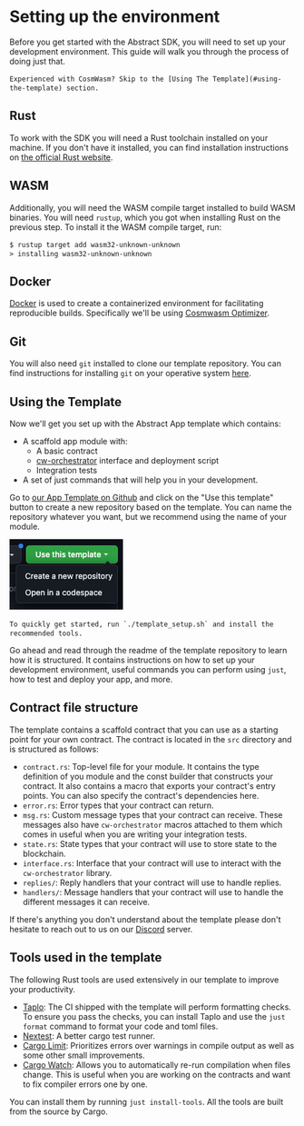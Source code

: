 # Setting up the environment

Before you get started with the Abstract SDK, you will need to set up your development environment. This guide will walk you through the process of doing just that.

```admonish info
Experienced with CosmWasm? Skip to the [Using The Template](#using-the-template) section.
```

## Rust

To work with the SDK you will need a Rust toolchain installed on your machine. If you don't have it installed, you can find installation instructions on <a href="https://www.rust-lang.org/tools/install" target="_blank">the official Rust website</a>.

## WASM

Additionally, you will need the WASM compile target installed to build WASM binaries. You will need `rustup`, which you got when installing Rust on the previous step. To install it the WASM compile target, run:

```shell
$ rustup target add wasm32-unknown-unknown
> installing wasm32-unknown-unknown
```

## Docker

<a href= "https://www.docker.com/" target="_blank">Docker</a> is used to create a containerized environment for facilitating reproducible builds. Specifically we'll be using <a href= "https://github.com/CosmWasm/optimizer" target="_blank">Cosmwasm Optimizer</a>.

## Git

You will also need `git` installed to clone our template repository. You can find instructions for installing `git` on your operative system <a href="https://git-scm.com/book/en/v2/Getting-Started-Installing-Git" target="_blank">here</a>.

## Using the Template

Now we'll get you set up with the Abstract App template which contains:

- A scaffold app module with:
  - A basic contract
  - [cw-orchestrator](../products/cw_orchestrator.md) interface and deployment script
  - Integration tests
- A set of just commands that will help you in your development.

Go to <a href="https://github.com/AbstractSDK/app-template" target="_blank">our App Template on Github</a> and click on the "Use this template" button to create a new repository based on the template. You can name the repository whatever you want, but we recommend using the name of your module.

![](../resources/get_started/use-this-template.webp)

```admonish success
To quickly get started, run `./template_setup.sh` and install the recommended tools.
```

Go ahead and read through the readme of the template repository to learn how it is structured. It contains instructions on how to set up your development environment, useful commands you can perform using `just`, how to test and deploy your app, and more.

## Contract file structure

The template contains a scaffold contract that you can use as a starting point for your own contract. The contract is located in the `src` directory and is structured as follows:

- `contract.rs`: Top-level file for your module. It contains the type definition of you module and the const builder that constructs your contract. It also contains a macro that exports your contract's entry points. You can also specify the contract's dependencies here.
- `error.rs`: Error types that your contract can return.
- `msg.rs`: Custom message types that your contract can receive. These messages also have `cw-orchestrator` macros attached to them which comes in useful when you are writing your integration tests.
- `state.rs`: State types that your contract will use to store state to the blockchain.
- `interface.rs`: Interface that your contract will use to interact with the `cw-orchestrator`
  library.
- `replies/`: Reply handlers that your contract will use to handle replies.
- `handlers/`: Message handlers that your contract will use to handle the different messages it can receive.

If there's anything you don't understand about the template please don't hesitate to reach out to us on our <a href="https://discord.com/invite/uch3Tq3aym" target="_blank">Discord</a> server.

<!-- ## Front-end layout

To generate the front-end scaffold, you can run `just ts-codegen`, which will run a code generation script for you found in the `typescript/scripts` folder. The code generation script will generate TypeScript code based on the specifications defined in the contract schemas.

Once the script is complete, you will find the newly generated code under `typescript/src`, and it's structured as
follows:

- `index.ts`: Index file bundles and exports all the functionalities from the generated files (Template.types, Template.client, Template.message-composer, Template.msg-builder) under a single namespace called contracts, making it easier to access the various functionalities encapsulated in the other files.
- `Template.client.ts`: Client file contains classes for creating client instances to query and interact with a blockchain module. These client instances can be used to retrieve module configurations or to connect a signing client for transaction functionalities.
- `Template.message-composer.ts`: Aids in crafting messages necessary for interacting with a specific
  blockchain contract, particularly for updating configurations. It contains a class that generates message objects that can be sent to the blockchain for execution.
- `Template.msg-builder.ts`: Provides static methods on abstract classes to create message objects for querying or executing actions on the blockchain. It essentially facilitates the building of structured messages for blockchain interactions.
- `Template.types.ts`: Defines various data structures and types that represent the structure of messages and responses within the blockchain module, aiding in maintaining consistency across different operations in the module. -->

## Tools used in the template

The following Rust tools are used extensively in our template to improve your productivity.

- <a href="https://taplo.tamasfe.dev/cli/installation/cargo.html" target="_blank">Taplo</a>: The CI shipped with the template will perform formatting checks. To ensure you pass the checks, you can install Taplo and use the `just format` command to format your code and toml files.
- <a href="https://nexte.st/index.html" target="_blank">Nextest</a>: A better cargo test runner.
- <a href="https://github.com/alopatindev/cargo-limit" target="_blank">Cargo Limit</a>: Prioritizes errors over warnings in compile output as well as some other small improvements.
- <a href="https://crates.io/crates/cargo-watch" target="_blank">Cargo Watch</a>: Allows you to automatically re-run compilation when files change. This is useful when you are working on the contracts and want to fix compiler errors one by one.

You can install them by running `just install-tools`. All the tools are built from the source by Cargo.
